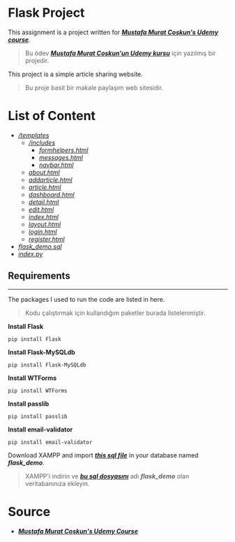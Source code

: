 # Flask Project

This assignment is a project written for ***[Mustafa Murat Coşkun's Udemy course](https://www.udemy.com/course/sifirdan-ileri-seviyeye-python)***.

>Bu ödev ***[Mustafa Murat Coşkun'un Udemy kursu](https://www.udemy.com/course/sifirdan-ileri-seviyeye-python)*** için yazılmış bir projedir.

This project is a simple article sharing website.

>Bu proje basit bir makale paylaşım web sitesidir.

# List of Content

* *[/templates]()*
    * *[/includes]()*
        * *[formhelpers.html]()*
        * *[messages.html]()*
        * *[navbar.html]()*
    * *[about.html]()*
    * *[addarticle.html]()*
    * *[article.html]()*
    * *[dashboard.html]()*
    * *[detail.html]()*
    * *[edit.html]()*
    * *[index.html]()*
    * *[layout.html]()*
    * *[login.html]()*
    * *[register.html]()*
* *[flask_demo.sql]()*
* *[index.py]()*

## Requirements
---
The packages I used to run the code are listed in here.

>Kodu çalıştırmak için kullandığım paketler burada listelenmiştir.

**Install Flask**
```
pip install Flask
```

**Install Flask-MySQLdb**
```
pip install Flask-MySQLdb
```

**Install WTForms**
```
pip install WTForms
```

**Install passlib**
```
pip install passlib
```

**Install email-validator**
```
pip install email-validator
```

Download XAMPP and import ***[this sql file]()*** in your database named ***flask_demo***.

>XAMPP'i indirin ve ***[bu sql dosyasını]()*** adı ***flask_demo*** olan veritabanınıza ekleyin.

# Source

* ***[Mustafa Murat Coşkun's Udemy Course](https://www.udemy.com/course/sifirdan-ileri-seviyeye-python)***